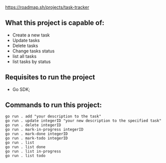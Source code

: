 https://roadmap.sh/projects/task-tracker

## What this project is capable of:
* Create a new task
* Update tasks
* Delete tasks
* Change tasks status
* list all tasks
* list tasks by status

## Requisites to run the project
 * Go SDK;

## Commands to run this project:
```
go run . add "your description to the task" 
go run . update integerID "your new description to the specified task"
go run . delete integerID
go run . mark-in-progress integerID
go run . mark-done integerID
go run . mark-todo integerID
go run . list
go run . list done
go run . list in-progress
go run . list todo
```
